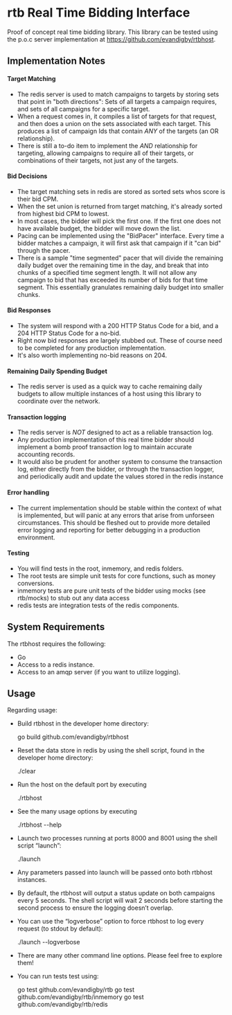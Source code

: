 # rtb Real Time Bidding Interface
Proof of concept real time bidding library. This library can be tested using the p.o.c server implementation at https://github.com/evandigby/rtbhost. 

## Implementation Notes

#### Target Matching
- The redis server is used to match campaigns to targets by storing sets that point in "both directions": Sets of all targets a campaign requires, and sets of all campaigns for a specific target.
- When a request comes in, it compiles a list of targets for that request, and then does a union on the sets associated with each target. This produces a list of campaign Ids that contain *ANY* of the targets (an OR relationship).
- There is still a to-do item to implement the *AND* relationship for targeting, allowing campaigns to require all of their targets, or combinations of their targets, not just any of the targets.

#### Bid Decisions
- The target matching sets in redis are stored as sorted sets whos score is their bid CPM. 
- When the set union is returned from target matching, it's already sorted from highest bid CPM to lowest.
- In most cases, the bidder will pick the first one. If the first one does not have available budget, the bidder will move down the list.
- Pacing can be implemented using the "BidPacer" interface. Every time a bidder matches a campaign, it will first ask that campaign if it "can bid" through the pacer.
- There is a sample "time segmented" pacer that will divide the remaining daily budget over the remaining time in the day, and break that into chunks of a specified time segment length. It will not allow any campaign to bid that has exceeded its number of bids for that time segment. This essentially granulates remaining daily budget into smaller chunks. 

#### Bid Responses
- The system will respond with a 200 HTTP Status Code for a bid, and a 204 HTTP Status Code for a no-bid. 
- Right now bid responses are largely stubbed out. These of course need to be completed for any production implementation.
- It's also worth implementing no-bid reasons on 204.

#### Remaining Daily Spending Budget
- The redis server is used as a quick way to cache remaining daily budgets to allow multiple instances of a host using this library to coordinate over the network. 

#### Transaction logging
- The redis server is *NOT* designed to act as a reliable transaction log. 
- Any production implementation of this real time bidder should implement a bomb proof transaction log to maintain accurate accounting records.
- It would also be prudent for another system to consume the transaction log, either directly from the bidder, or through the transaction logger, and periodically audit and update the values stored in the redis instance

#### Error handling
- The current implementation should be stable within the context of what is implemented, but will panic at any errors that arise from unforseen circumstances. This should be fleshed out to provide more detailed error logging and reporting for better debugging in a production environment. 

#### Testing
- You will find tests in the root, inmemory, and redis folders. 
- The root tests are simple unit tests for core functions, such as money conversions.
- inmemory tests are pure unit tests of the bidder using mocks (see rtb/mocks) to stub out any data access
- redis tests are integration tests of the redis components. 

## System Requirements
The rtbhost requires the following:
- Go
- Access to a redis instance.
- Access to an amqp server (if you want to utilize logging).

## Usage
Regarding usage:
- Build rtbhost in the developer home directory:

	go build github.com/evandigby/rtbhost 

- Reset the data store in redis by using the shell script, found in the developer home directory:

	./clear

- Run the host on the default port by executing 

	./rtbhost

- See the many usage options by executing

	./rtbhost --help

- Launch two processes running at ports 8000 and 8001 using the shell script “launch”:

	./launch

- Any parameters passed into launch will be passed onto both rtbhost instances.
- By default, the rtbhost will output a status update on both campaigns every 5 seconds. The shell script will wait 2 seconds before starting the second process to ensure the logging doesn’t overlap.
- You can use the “logverbose” option to force rtbhost to log every request (to stdout by default):

	./launch --logverbose

- There are many other command line options. Please feel free to explore them!
- You can run tests test using:

	go test github.com/evandigby/rtb
	go test github.com/evandigby/rtb/inmemory
	go test github.com/evandigby/rtb/redis 

